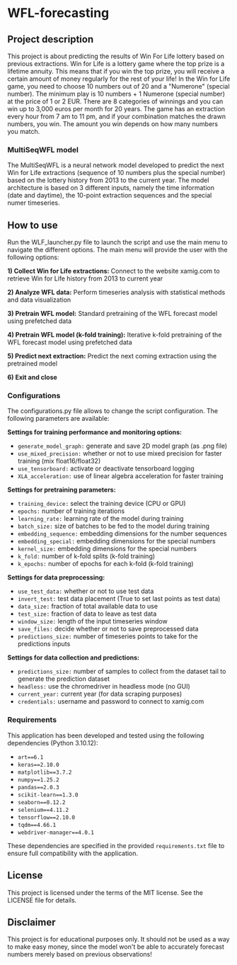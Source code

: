# WFL-forecasting

## Project description
This project is about predicting the results of Win For Life lottery based on previous extractions. Win for Life is a lottery game where the top prize is a lifetime annuity. This means that if you win the top prize, you will receive a certain amount of money regularly for the rest of your life! In the Win for Life game, you need to choose 10 numbers out of 20 and a "Numerone" (special number). The minimum play is 10 numbers + 1 Numerone (special number) at the price of 1 or 2 EUR. There are 8 categories of winnings and you can win up to 3,000 euros per month for 20 years. The game has an extraction every hour from 7 am to 11 pm, and if your combination matches the drawn numbers, you win. The amount you win depends on how many numbers you match. 

### MultiSeqWFL model
The MultiSeqWFL is a neural network model developed to predict the next Win for Life extractions (sequence of 10 numbers plus the special number) based on the lottery history from 2013 to the current year. The model architecture is based on 3 different inputs, namely the time information (date and daytime), the 10-point extraction sequences and the special numer timeseries. 

## How to use
Run the WLF_launcher.py file to launch the script and use the main menu to navigate the different options. The main menu will provide the user with the following options:

**1) Collect Win for Life extractions:** Connect to the website xamig.com to retrieve Win for Life history from 2013 to current year

**2) Analyze WFL data:** Perform timeseries analysis with statistical methods and data visualization     

**3) Pretrain WFL model:** Standard pretraining of the WFL forecast model using prefetched data

**4) Pretrain WFL model (k-fold training):** Iterative k-fold pretraining of the WFL forecast model using prefetched data

**5) Predict next extraction:** Predict the next coming extraction using the pretrained model

**6) Exit and close**

### Configurations
The configurations.py file allows to change the script configuration. The following parameters are available:


**Settings for training performance and monitoring options:**
- `generate_model_graph:` generate and save 2D model graph (as .png file)
- `use_mixed_precision:` whether or not to use mixed precision for faster training (mix float16/float32)
- `use_tensorboard:` activate or deactivate tensorboard logging
- `XLA_acceleration:` use of linear algebra acceleration for faster training 

**Settings for pretraining parameters:**
- `training_device:` select the training device (CPU or GPU)
- `epochs:` number of training iterations
- `learning_rate:` learning rate of the model during training
- `batch_size:` size of batches to be fed to the model during training
- `embedding_sequence:` embedding dimensions for the number sequences
- `embedding_special:` embedding dimensions for the special numbers
- `kernel_size:` embedding dimensions for the special numbers
- `k_fold:` number of k-fold splits (k-fold training)
- `k_epochs:` number of epochs for each k-fold (k-fold training)

**Settings for data preprocessing:**
- `use_test_data:` whether or not to use test data
- `invert_test:` test data placement (True to set last points as test data)
- `data_size:` fraction of total available data to use
- `test_size:` fraction of data to leave as test data
- `window_size:` length of the input timeseries window
- `save_files:` decide whether or not to save preprocessed data
- `predictions_size:` number of timeseries points to take for the predictions inputs

**Settings for data collection and predictions:**
- `predictions_size:` number of samples to collect from the dataset tail to generate the prediction dataset
- `headless:` use the chromedriver in headless mode (no GUI)
- `current_year:` current year (for data scraping purposes)
- `credentials:` username and password to connect to xamig.com


### Requirements
This application has been developed and tested using the following dependencies (Python 3.10.12):

- `art==6.1`
- `keras==2.10.0`
- `matplotlib==3.7.2`
- `numpy==1.25.2`
- `pandas==2.0.3`
- `scikit-learn==1.3.0`
- `seaborn==0.12.2`
- `selenium==4.11.2`
- `tensorflow==2.10.0`
- `tqdm==4.66.1`
- `webdriver-manager==4.0.1`

These dependencies are specified in the provided `requirements.txt` file to ensure full compatibility with the application. 

## License
This project is licensed under the terms of the MIT license. See the LICENSE file for details.

## Disclaimer
This project is for educational purposes only. It should not be used as a way to make easy money, since the model won't be able to accurately forecast numbers merely based on previous observations!